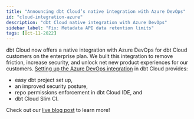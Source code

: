 ```yaml
---
title: "Announcing dbt Cloud’s native integration with Azure DevOps"
id: "cloud-integration-azure"
description: "dbt Cloud native integration with Azure DevOps"
sidebar_label: "Fix: Metadata API data retention limits"
tags: [Oct-11-2022]
---
```


dbt Cloud now offers a native integration with Azure DevOps for dbt Cloud customers on the enterprise plan.  We built this integration to remove friction, increase security, and unlock net new product experiences for our customers. [Setting up the Azure DevOps integration](/docs/dbt-cloud/cloud-configuring-dbt-cloud/connecting-azure-devops) in dbt Cloud provides:
  - easy dbt project set up,
  - an improved security posture,
  - repo permissions enforcement in dbt Cloud IDE, and
  - dbt Cloud Slim CI.

Check out our [live blog post](https://www.getdbt.com/blog/dbt-cloud-integration-azure-devops/) to learn more!
